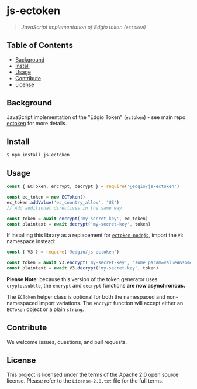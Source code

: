 # js-ectoken
> _JavaScript implementation of Edgio token (`ectoken`)_

## Table of Contents

- [Background](#background)
- [Install](#install)
- [Usage](#usage)
- [Contribute](#contribute)
- [License](#license)

## Background

JavaScript implementation of the "Edgio Token" (`ectoken`) - see main repo [ectoken](https://github.com/edgio/ectoken) for more details.

## Install

```
$ npm install js-ectoken
```

## Usage

```js
const { ECToken, encrypt, decrypt } = require('@edgio/js-ectoken')

const ec_token = new ECToken()
ec_token.addValue('ec_country_allow', 'US')
// Add additional directives in the same way.

const token = await encrypt('my-secret-key', ec_token)
const plaintext = await decrypt('my-secret-key', token)
```

If installing this library as a replacement for [`ectoken-nodejs`](https://github.com/hattan/ectoken-nodejs), import the `V3` namespace instead:

```js
const { V3 } = require('@edgio/js-ectoken')

const token = await V3.encrypt('my-secret-key', 'some_param=valueA&some_other_param=valueB')
const plaintext = await V3.decrypt('my-secret-key', token)
```

**Please Note**: because this version of the token generator uses `crypto.subtle`, the `encrypt` and `decrypt` functions **are now asynchronous.**

The `ECToken` helper class is optional for both the namespaced and non-namespaced import variations. The `encrypt` function will accept either an `ECToken` object or a plain `string`.

## Contribute

We welcome issues, questions, and pull requests.

## License

This project is licensed under the terms of the Apache 2.0 open source license. Please refer to the `License-2.0.txt` file for the full terms.